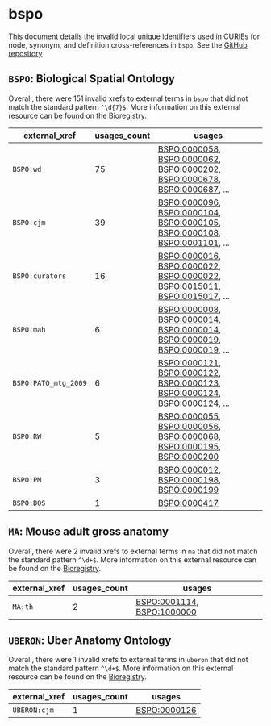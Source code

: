 # bspo

This document details the invalid local unique identifiers used in CURIEs
for node, synonym, and definition cross-references in `bspo`. See the [GitHub repository](https://github.com/obophenotype/biological-spatial-ontology)


## `BSPO`: Biological Spatial Ontology

Overall, there were 151 invalid
xrefs to external terms in `bspo` that did not match the standard
pattern `^\d{7}$`. More information on this
external resource can be found on the
[Bioregistry](https://bioregistry.io/bspo).

| external_xref        |   usages_count | usages                                                                                                                                                                                                                                                                       |
|----------------------|----------------|------------------------------------------------------------------------------------------------------------------------------------------------------------------------------------------------------------------------------------------------------------------------------|
| `BSPO:wd`            |             75 | [BSPO:0000058](https://bioregistry.io/BSPO:0000058), [BSPO:0000062](https://bioregistry.io/BSPO:0000062), [BSPO:0000202](https://bioregistry.io/BSPO:0000202), [BSPO:0000678](https://bioregistry.io/BSPO:0000678), [BSPO:0000687](https://bioregistry.io/BSPO:0000687), ... |
| `BSPO:cjm`           |             39 | [BSPO:0000096](https://bioregistry.io/BSPO:0000096), [BSPO:0000104](https://bioregistry.io/BSPO:0000104), [BSPO:0000105](https://bioregistry.io/BSPO:0000105), [BSPO:0000108](https://bioregistry.io/BSPO:0000108), [BSPO:0001101](https://bioregistry.io/BSPO:0001101), ... |
| `BSPO:curators`      |             16 | [BSPO:0000016](https://bioregistry.io/BSPO:0000016), [BSPO:0000022](https://bioregistry.io/BSPO:0000022), [BSPO:0000022](https://bioregistry.io/BSPO:0000022), [BSPO:0015011](https://bioregistry.io/BSPO:0015011), [BSPO:0015017](https://bioregistry.io/BSPO:0015017), ... |
| `BSPO:mah`           |              6 | [BSPO:0000008](https://bioregistry.io/BSPO:0000008), [BSPO:0000014](https://bioregistry.io/BSPO:0000014), [BSPO:0000014](https://bioregistry.io/BSPO:0000014), [BSPO:0000019](https://bioregistry.io/BSPO:0000019), [BSPO:0000019](https://bioregistry.io/BSPO:0000019), ... |
| `BSPO:PATO_mtg_2009` |              6 | [BSPO:0000121](https://bioregistry.io/BSPO:0000121), [BSPO:0000122](https://bioregistry.io/BSPO:0000122), [BSPO:0000123](https://bioregistry.io/BSPO:0000123), [BSPO:0000124](https://bioregistry.io/BSPO:0000124), [BSPO:0000124](https://bioregistry.io/BSPO:0000124), ... |
| `BSPO:RW`            |              5 | [BSPO:0000055](https://bioregistry.io/BSPO:0000055), [BSPO:0000056](https://bioregistry.io/BSPO:0000056), [BSPO:0000068](https://bioregistry.io/BSPO:0000068), [BSPO:0000195](https://bioregistry.io/BSPO:0000195), [BSPO:0000200](https://bioregistry.io/BSPO:0000200)      |
| `BSPO:PM`            |              3 | [BSPO:0000012](https://bioregistry.io/BSPO:0000012), [BSPO:0000198](https://bioregistry.io/BSPO:0000198), [BSPO:0000199](https://bioregistry.io/BSPO:0000199)                                                                                                                |
| `BSPO:DOS`           |              1 | [BSPO:0000417](https://bioregistry.io/BSPO:0000417)                                                                                                                                                                                                                          |

## `MA`: Mouse adult gross anatomy

Overall, there were 2 invalid
xrefs to external terms in `ma` that did not match the standard
pattern `^\d+$`. More information on this
external resource can be found on the
[Bioregistry](https://bioregistry.io/ma).

| external_xref   |   usages_count | usages                                                                                                   |
|-----------------|----------------|----------------------------------------------------------------------------------------------------------|
| `MA:th`         |              2 | [BSPO:0001114](https://bioregistry.io/BSPO:0001114), [BSPO:1000000](https://bioregistry.io/BSPO:1000000) |

## `UBERON`: Uber Anatomy Ontology

Overall, there were 1 invalid
xrefs to external terms in `uberon` that did not match the standard
pattern `^\d+$`. More information on this
external resource can be found on the
[Bioregistry](https://bioregistry.io/uberon).

| external_xref   |   usages_count | usages                                              |
|-----------------|----------------|-----------------------------------------------------|
| `UBERON:cjm`    |              1 | [BSPO:0000126](https://bioregistry.io/BSPO:0000126) |

